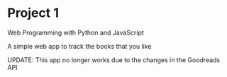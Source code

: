 # Project 1

Web Programming with Python and JavaScript

A simple web app to track the books that you like

UPDATE: This app no longer works due to the changes in the Goodreads API